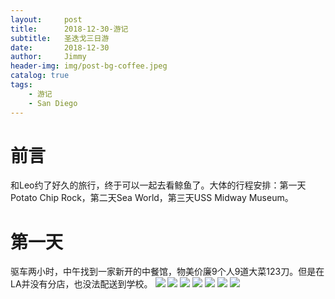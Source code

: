 ```yaml
---
layout:     post
title:      2018-12-30-游记
subtitle:   圣迭戈三日游
date:       2018-12-30
author:     Jimmy
header-img: img/post-bg-coffee.jpeg
catalog: true
tags:
    - 游记
    - San Diego
---
```

# 前言
和Leo约了好久的旅行，终于可以一起去看鲸鱼了。大体的行程安排：第一天Potato Chip Rock，第二天Sea World，第三天USS Midway Museum。

# 第一天
驱车两小时，中午找到一家新开的中餐馆，物美价廉9个人9道大菜123刀。但是在LA并没有分店，也没法配送到学校。
![](https://i.ibb.co/Gt3Kpt8/dish-1.jpg)
![](https://i.ibb.co/dQL9cLM/dish-2.jpg)
![](https://i.ibb.co/2cFkzRj/dish-3.jpg)
![](https://i.ibb.co/HCB9P7g/dish-4.jpg)
![](https://i.ibb.co/hFj02Vf/dish-5.jpg)
![](https://i.ibb.co/TLRNCrd/dish-6.jpg)
![](https://i.ibb.co/zNjstHx/dish-7.jpg)